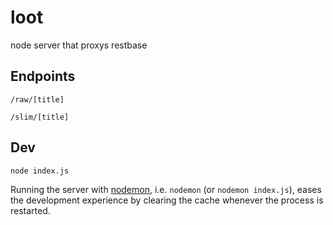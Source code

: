 loot
====

node server that proxys restbase

## Endpoints

`/raw/[title]`

`/slim/[title]`

## Dev

`node index.js`

Running the server with [nodemon](https://github.com/remy/nodemon), i.e.
`nodemon` (or `nodemon index.js`), eases the development experience by clearing
the cache whenever the process is restarted.
